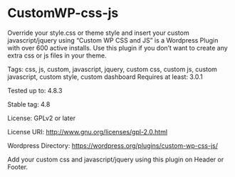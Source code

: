 # CustomWP-css-js
Override your style.css or theme style and insert your custom javascript/jquery using “Custom WP CSS and JS” is a Wordpress Plugin with over 600 active installs. Use this plugin if you don’t want to create any extra css or js files in your theme.

Tags: css, js, custom, javascript, jquery, custom css, custom js, custom javascript, custom style, custom dashboard
Requires at least: 3.0.1

Tested up to: 4.8.3

Stable tag: 4.8

License: GPLv2 or later

License URI: http://www.gnu.org/licenses/gpl-2.0.html

Wordpress Directory: https://wordpress.org/plugins/custom-wp-css-js/


Add your custom css and javascript/jquery using this plugin on Header or Footer.


